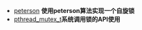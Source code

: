 -   [peterson](./peterson.cpp) **使用peterson算法实现一个自旋锁**
-   [pthread_mutex_t](./mutex.cpp)**系统调用锁的API使用**